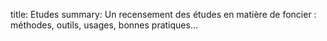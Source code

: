 title: Etudes
summary: Un recensement des études en matière de foncier : méthodes, outils, usages, bonnes pratiques...
